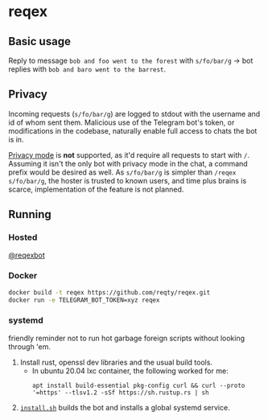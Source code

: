 # reqex
## Basic usage
Reply to message `bob and foo went to the forest` with `s/fo/bar/g` → bot replies with `bob and baro went to the barrest`.

## Privacy
Incoming requests (`s/fo/bar/g`) are logged to stdout with the username and id of whom sent them. Malicious use of the Telegram bot's token, or modifications in the codebase, naturally enable full access to chats the bot is in.

[Privacy mode](https://core.telegram.org/bots#privacy-mode) is **not** supported, as it'd require all requests to start with `/`. Assuming it isn't the only bot with privacy mode in the chat, a command prefix would be desired as well. As `s/fo/bar/g` is simpler than `/reqex s/fo/bar/g`, the hoster is trusted to known users, and time plus brains is scarce, implementation of the feature is not planned.

## Running
### Hosted
[@reqexbot](https://t.me/reqexbot)

### Docker
```sh
docker build -t reqex https://github.com/reqty/reqex.git
docker run -e TELEGRAM_BOT_TOKEN=xyz reqex
```

### systemd
friendly reminder not to run hot garbage foreign scripts without looking through 'em.

1. Install rust, openssl dev libraries and the usual build tools.
    - In ubuntu 20.04 lxc container, the following worked for me:
      ```
      apt install build-essential pkg-config curl && curl --proto '=https' --tlsv1.2 -sSf https://sh.rustup.rs | sh
      ```
1. [`install.sh`](install.sh) builds the bot and installs a global systemd service.
